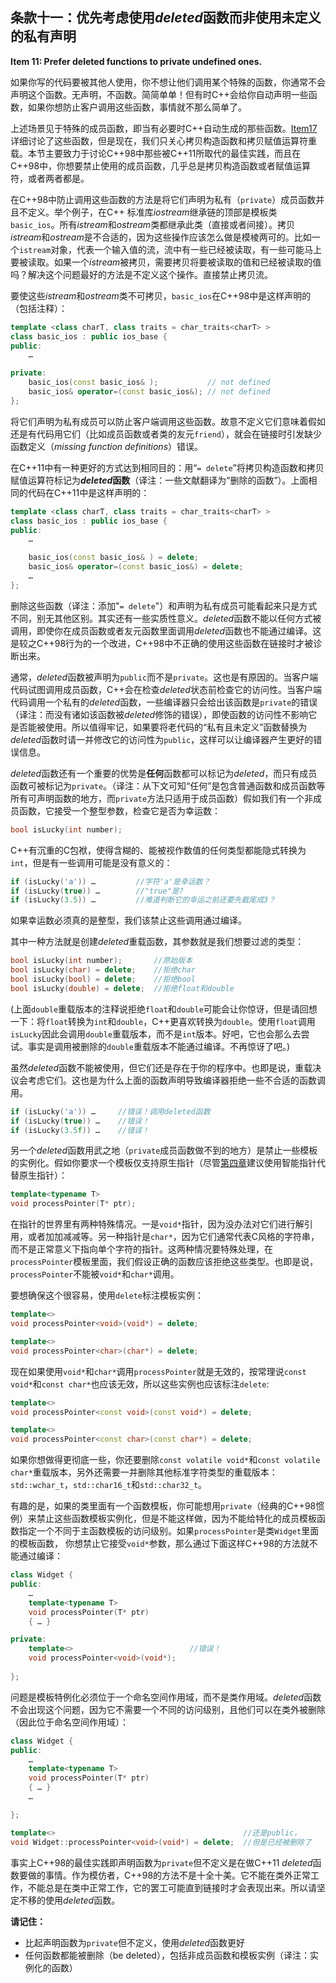 ## 条款十一：优先考虑使用*deleted*函数而非使用未定义的私有声明

**Item 11: Prefer deleted functions to private undefined ones.**

如果你写的代码要被其他人使用，你不想让他们调用某个特殊的函数，你通常不会声明这个函数。无声明，不函数。简简单单！但有时C++会给你自动声明一些函数，如果你想防止客户调用这些函数，事情就不那么简单了。

上述场景见于特殊的成员函数，即当有必要时C++自动生成的那些函数。[Item17](../3.MovingToModernCpp/item17.md)详细讨论了这些函数，但是现在，我们只关心拷贝构造函数和拷贝赋值运算符重载。本节主要致力于讨论C++98中那些被C++11所取代的最佳实践，而且在C++98中，你想要禁止使用的成员函数，几乎总是拷贝构造函数或者赋值运算符，或者两者都是。

在C++98中防止调用这些函数的方法是将它们声明为私有（`private`）成员函数并且不定义。举个例子，在C++ 标准库*iostream*继承链的顶部是模板类`basic_ios`。所有*istream*和*ostream*类都继承此类（直接或者间接）。拷贝*istream*和*ostream*是不合适的，因为这些操作应该怎么做是模棱两可的。比如一个`istream`对象，代表一个输入值的流，流中有一些已经被读取，有一些可能马上要被读取。如果一个*istream*被拷贝，需要拷贝将要被读取的值和已经被读取的值吗？解决这个问题最好的方法是不定义这个操作。直接禁止拷贝流。

要使这些*istream*和*ostream*类不可拷贝，`basic_ios`在C++98中是这样声明的（包括注释）：
```cpp
template <class charT, class traits = char_traits<charT> >
class basic_ios : public ios_base {
public:
    …

private:
    basic_ios(const basic_ios& );           // not defined
    basic_ios& operator=(const basic_ios&); // not defined
};
```
将它们声明为私有成员可以防止客户端调用这些函数。故意不定义它们意味着假如还是有代码用它们（比如成员函数或者类的友元`friend`），就会在链接时引发缺少函数定义（*missing function definitions*）错误。

在C++11中有一种更好的方式达到相同目的：用“`= delete`”将拷贝构造函数和拷贝赋值运算符标记为***deleted*函数**（译注：一些文献翻译为“删除的函数”）。上面相同的代码在C++11中是这样声明的：
```cpp
template <class charT, class traits = char_traits<charT> >
class basic_ios : public ios_base {
public:
    …

    basic_ios(const basic_ios& ) = delete;
    basic_ios& operator=(const basic_ios&) = delete;
    …
};
```
删除这些函数（译注：添加"`= delete`"）和声明为私有成员可能看起来只是方式不同，别无其他区别。其实还有一些实质性意义。*deleted*函数不能以任何方式被调用，即使你在成员函数或者友元函数里面调用*deleted*函数也不能通过编译。这是较之C++98行为的一个改进，C++98中不正确的使用这些函数在链接时才被诊断出来。

通常，*deleted*函数被声明为`public`而不是`private`。这也是有原因的。当客户端代码试图调用成员函数，C++会在检查*deleted*状态前检查它的访问性。当客户端代码调用一个私有的*deleted*函数，一些编译器只会给出该函数是`private`的错误（译注：而没有诸如该函数被*deleted*修饰的错误），即使函数的访问性不影响它是否能被使用。所以值得牢记，如果要将老代码的“私有且未定义”函数替换为*deleted*函数时请一并修改它的访问性为`public`，这样可以让编译器产生更好的错误信息。

*deleted*函数还有一个重要的优势是**任何**函数都可以标记为*deleted*，而只有成员函数可被标记为`private`。（译注：从下文可知“任何”是包含普通函数和成员函数等所有可声明函数的地方，而`private`方法只适用于成员函数）假如我们有一个非成员函数，它接受一个整型参数，检查它是否为幸运数：

```cpp
bool isLucky(int number);
```
C++有沉重的C包袱，使得含糊的、能被视作数值的任何类型都能隐式转换为`int`，但是有一些调用可能是没有意义的：
```cpp
if (isLucky('a')) …         //字符'a'是幸运数？
if (isLucky(true)) …        //"true"是?
if (isLucky(3.5)) …         //难道判断它的幸运之前还要先截尾成3？
```
如果幸运数必须真的是整型，我们该禁止这些调用通过编译。

其中一种方法就是创建*deleted*重载函数，其参数就是我们想要过滤的类型：

```cpp
bool isLucky(int number);       //原始版本
bool isLucky(char) = delete;    //拒绝char
bool isLucky(bool) = delete;    //拒绝bool
bool isLucky(double) = delete;  //拒绝float和double
```
(上面`double`重载版本的注释说拒绝`float`和`double`可能会让你惊讶，但是请回想一下：将`float`转换为`int`和`double`，C++更喜欢转换为`double`。使用`float`调用`isLucky`因此会调用`double`重载版本，而不是`int`版本。好吧，它也会那么去尝试。事实是调用被删除的`double`重载版本不能通过编译。不再惊讶了吧。)

虽然*deleted*函数不能被使用，但它们还是存在于你的程序中。也即是说，重载决议会考虑它们。这也是为什么上面的函数声明导致编译器拒绝一些不合适的函数调用。
```cpp
if (isLucky('a')) …     //错误！调用deleted函数
if (isLucky(true)) …    //错误！
if (isLucky(3.5f)) …    //错误！
```
另一个*deleted*函数用武之地（`private`成员函数做不到的地方）是禁止一些模板的实例化。假如你要求一个模板仅支持原生指针（尽管[第四章](../4.SmartPointers/item18.md)建议使用智能指针代替原生指针）：
```cpp
template<typename T>
void processPointer(T* ptr);
```
在指针的世界里有两种特殊情况。一是`void*`指针，因为没办法对它们进行解引用，或者加加减减等。另一种指针是`char*`，因为它们通常代表C风格的字符串，而不是正常意义下指向单个字符的指针。这两种情况要特殊处理，在`processPointer`模板里面，我们假设正确的函数应该拒绝这些类型。也即是说，`processPointer`不能被`void*`和`char*`调用。

要想确保这个很容易，使用`delete`标注模板实例：

```cpp
template<>
void processPointer<void>(void*) = delete;

template<>
void processPointer<char>(char*) = delete;
```
现在如果使用`void*`和`char*`调用`processPointer`就是无效的，按常理说`const void*`和`const char*`也应该无效，所以这些实例也应该标注`delete`:
```cpp
template<>
void processPointer<const void>(const void*) = delete;

template<>
void processPointer<const char>(const char*) = delete;
```
如果你想做得更彻底一些，你还要删除`const volatile void*`和`const volatile char*`重载版本，另外还需要一并删除其他标准字符类型的重载版本：`std::wchar_t`，`std::char16_t`和`std::char32_t`。

有趣的是，如果的类里面有一个函数模板，你可能想用`private`（经典的C++98惯例）来禁止这些函数模板实例化，但是不能这样做，因为不能给特化的成员模板函数指定一个不同于主函数模板的访问级别。如果`processPointer`是类`Widget`里面的模板函数， 你想禁止它接受`void*`参数，那么通过下面这样C++98的方法就不能通过编译：

```cpp
class Widget {
public:
    …
    template<typename T>
    void processPointer(T* ptr)
    { … }

private:
    template<>                          //错误！
    void processPointer<void>(void*);
    
};
```
问题是模板特例化必须位于一个命名空间作用域，而不是类作用域。*deleted*函数不会出现这个问题，因为它不需要一个不同的访问级别，且他们可以在类外被删除（因此位于命名空间作用域）：
```cpp
class Widget {
public:
    …
    template<typename T>
    void processPointer(T* ptr)
    { … }
    …

};

template<>                                          //还是public，
void Widget::processPointer<void>(void*) = delete;  //但是已经被删除了
```
事实上C++98的最佳实践即声明函数为`private`但不定义是在做C++11 *deleted*函数要做的事情。作为模仿者，C++98的方法不是十全十美。它不能在类外正常工作，不能总是在类中正常工作，它的罢工可能直到链接时才会表现出来。所以请坚定不移的使用*deleted*函数。

**请记住：**

+ 比起声明函数为`private`但不定义，使用*deleted*函数更好
+ 任何函数都能被删除（be deleted），包括非成员函数和模板实例（译注：实例化的函数）

